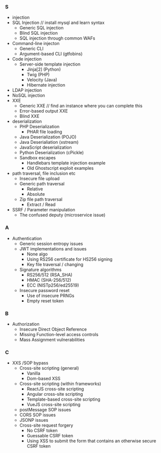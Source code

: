 ### S 
- injection
 - SQL Injection	// install mysql and learn syntax
    - Generic SQL injection
    - Blind SQL injection
    - SQL injection through common WAFs
 - Command-line injecton
    - Generic CLI
    - Argument-based CLI (gtfobins)
 - Code injection
    - Server-side template injection
        - Jinja[2] (Python)
        - Twig (PHP)
        - Velocity (Java)
        - Hibernate injection
 - LDAP injection
 - NoSQL injection
- XXE
    - Generic XXE	// find an instance where you can complete this 
    - Error-based output XXE	
    - Blind XXE
- deserialization
    - PHP Deserialization
        - PHAR file loading
    - Java Deserialization (POJO)
    - Java Deserialiation (xstream)
    - JavaScript deserialization
    - Python Deserialization (cPickle)
    - Sandbox escapes 
        - Handlebars template injection example
        - Old Ghostscript exploit examples
- path traversal, file inclusion etc
    - Insecure file upload
    - Generic path traversal
        - Relative
        - Absolute
    - Zip file path traversal
        - Extract / Read
- SSRF / Parameter manipulation
    - The confused deputy (microservice issue)
### A 
- Authentication
    - Generic session entropy issues
    - JWT implementations and issues
        - None algo
        - Using RS256 certificate for HS256 signing
        - Key file traversal / changing
    - Signature algorithms
        - RS256/512 (RSA_SHA)
        - HMAC (SHA-256/512)
        - ECC (NISTp256/ed25519)
    - Insecure password reset
        - Use of insecure PRNGs
        - Empty reset token
### B 
- Authorization
    - Insecure Direct Object Reference
    - Missing Function-level access controls
    - Mass Assignment vulnerabilities
### C 
- XXS /SOP bypass
    - Cross-site scripting (general)
        - Vanilla
        - Dom-based XSS
    - Cross-site scripting (within frameworks)
        - ReactJS cross-site scripting
        - Angular cross-site scripting
        - Template-based cross-site scripting
        - VueJS cross-site scripting
    - postMessage SOP issues
    - CORS SOP issues
    - JSONP issues
    - Cross-site request forgery
        - No CSRF token
        - Guessable CSRF token
        - Using XSS to submit the form that contains an otherwise secure CSRF token
